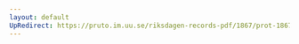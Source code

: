 ```yaml
---
layout: default
UpRedirect: https://pruto.im.uu.se/riksdagen-records-pdf/1867/prot-1867--fk--404/prot-1867--fk--404_035.pdf
---
```

